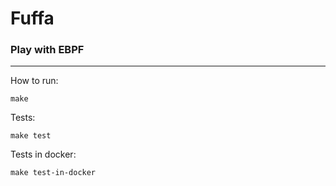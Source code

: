 # Fuffa
 

### Play with EBPF

----

How to run:

```
make
```

Tests:

```
make test
```

Tests in docker:

```
make test-in-docker
```

